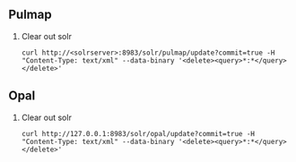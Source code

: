 ## Pulmap 

1. Clear out solr

	```
	curl http://<solrserver>:8983/solr/pulmap/update?commit=true -H "Content-Type: text/xml" --data-binary '<delete><query>*:*</query></delete>'
	```


## Opal

1. Clear out solr

	```
	curl http://127.0.0.1:8983/solr/opal/update?commit=true -H "Content-Type: text/xml" --data-binary '<delete><query>*:*</query></delete>'
	```